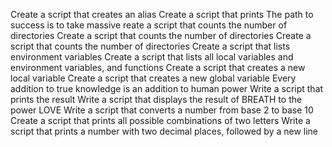 Create a script that creates an alias
Create a script that prints
The path to success is to take massive
reate a script that counts the number of directories
Create a script that counts the number of directories
Create a script that counts the number of directories
Create a script that lists environment variables
Create a script that lists all local variables and environment variables, and functions
Create a script that creates a new local variable
Create a script that creates a new global variable
Every addition to true knowledge is an addition to human power
Write a script that prints the result
Write a script that displays the result of BREATH to the power LOVE
Write a script that converts a number from base 2 to base 10
Create a script that prints all possible combinations of two letters
Write a script that prints a number with two decimal places, followed by a new line
